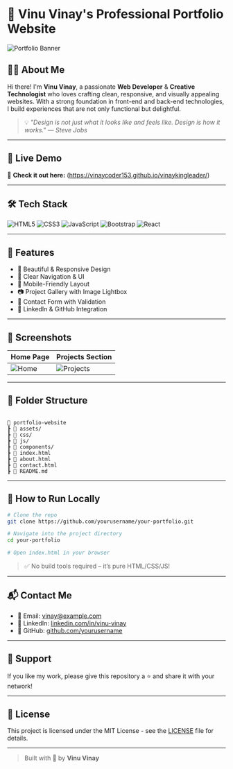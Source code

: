 # 🌟 Vinu Vinay's Professional Portfolio Website

![Portfolio Banner](https://via.placeholder.com/1200x400?text=Welcome+to+My+Portfolio) <!-- Replace with your own banner image -->

## 👨‍💻 About Me

Hi there! I'm **Vinu Vinay**, a passionate **Web Developer** & **Creative Technologist** who loves crafting clean, responsive, and visually appealing websites. With a strong foundation in front-end and back-end technologies, I build experiences that are not only functional but delightful.

> 💡 *"Design is not just what it looks like and feels like. Design is how it works."* — *Steve Jobs*

---

## 🚀 Live Demo

🔗 **Check it out here:** (https://vinaycoder153.github.io/vinaykingleader/)

---

## 🛠️ Tech Stack

![HTML5](https://img.shields.io/badge/HTML5-E34F26?style=for-the-badge&logo=html5&logoColor=white)
![CSS3](https://img.shields.io/badge/CSS3-1572B6?style=for-the-badge&logo=css3&logoColor=white)
![JavaScript](https://img.shields.io/badge/JavaScript-F7DF1E?style=for-the-badge&logo=javascript&logoColor=black)
![Bootstrap](https://img.shields.io/badge/Bootstrap-563D7C?style=for-the-badge&logo=bootstrap&logoColor=white)
![React](https://img.shields.io/badge/React-20232A?style=for-the-badge&logo=react&logoColor=61DAFB)

---

## 📂 Features

- 🌈 Beautiful & Responsive Design
- 🧠 Clear Navigation & UI
- 📱 Mobile-Friendly Layout
- 📷 Project Gallery with Image Lightbox
- 📝 Contact Form with Validation
- 🔗 LinkedIn & GitHub Integration

---

## 📸 Screenshots

| Home Page | Projects Section |
|-----------|------------------|
| ![Home](https://via.placeholder.com/300x200) | ![Projects](https://via.placeholder.com/300x200) |

---

## 🧩 Folder Structure

```

📁 portfolio-website
┣ 📁 assets/
┣ 📁 css/
┣ 📁 js/
┣ 📁 components/
┣ 📄 index.html
┣ 📄 about.html
┣ 📄 contact.html
┣ 📄 README.md

````

---

## 🧪 How to Run Locally

```bash
# Clone the repo
git clone https://github.com/yourusername/your-portfolio.git

# Navigate into the project directory
cd your-portfolio

# Open index.html in your browser
````

> ✅ No build tools required – it’s pure HTML/CSS/JS!

---

## 📬 Contact Me

* 📧 Email: [vinay@example.com](mailto:vinay@example.com)
* 💼 LinkedIn: [linkedin.com/in/vinu-vinay](https://linkedin.com/in/vinu-vinay)
* 🐙 GitHub: [github.com/yourusername](https://github.com/yourusername)

---

## 💖 Support

If you like my work, please give this repository a ⭐ and share it with your network!

---

## 📝 License

This project is licensed under the MIT License - see the [LICENSE](LICENSE) file for details.

---

> Built with 💙 by **Vinu Vinay**

```
